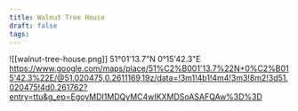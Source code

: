 ```yaml
---
title: Walnut Tree House
draft: false
tags:
---
```

![[walnut-tree-house.png]]
51°01'13.7"N 0°15'42.3"E
https://www.google.com/maps/place/51%C2%B001'13.7%22N+0%C2%B015'42.3%22E/@51.020475,0.2611169,19z/data=!3m1!4b1!4m4!3m3!8m2!3d51.020475!4d0.261762?entry=ttu&g_ep=EgoyMDI1MDQyMC4wIKXMDSoASAFQAw%3D%3D